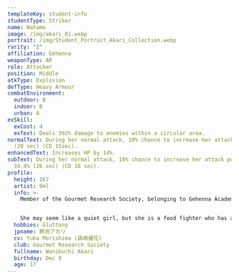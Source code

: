 ```yaml
---
templateKey: student-info
studentType: Striker
name: Watame
image: /img/akari_01.webp
portrait: /img/Student_Portrait_Akari_Collection.webp
rarity: "2"
affiliation: Gehenna
weaponType: AR
role: Attacker
position: Middle
atkType: Explosion
defType: Heavy Armour
combatEnvironment:
  outdoor: B
  indoor: B
  urban: A
exSkill:
  exCost: 4
  exText: Deals 392% damage to enemies within a circular area.
normalText: During her normal attack, 10% chance to increase her attack by 38.7%
  (20 sec) (CD 15sec).
enhancedText: Increases HP by 14%.
subText: During her normal attack, 10% chance to increase her attack power by
  34.4% (26 sec) (CD 18 sec).
profile:
  height: 167
  artist: 9ml
  info: >-
    Member of the Gourmet Research Society, belonging to Gehenna Academy.


    She may seem like a quiet girl, but she is a food fighter who has always been the champion of the Kivotos gluttony competition. She is basically a calm and good-natured person, but as a student of Gehenna Academy, she is sometimes willing to give others a hard time.
  hobbies: Gluttony
  jpname: 鰐渕アカリ
  cv: Yuka Morishima (森嶋優花)
  club: Gourmet Research Society
  fullname: Wanibuchi Akari
  birthday: Dec 9
  age: 17
---
```

